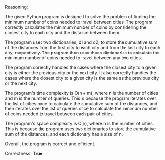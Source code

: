 Reasoning:

The given Python program is designed to solve the problem of finding the minimum number of coins needed to travel between cities. The program correctly calculates the minimum number of coins by considering the closest city to each city and the distance between them.

The program uses two dictionaries, d1 and d2, to store the cumulative sum of the distances from the first city to each city and from the last city to each city, respectively. The program then uses these dictionaries to calculate the minimum number of coins needed to travel between any two cities.

The program correctly handles the cases where the closest city to a given city is either the previous city or the next city. It also correctly handles the cases where the closest city to a given city is the same as the previous city or the next city.

The program's time complexity is O(n + m), where n is the number of cities and m is the number of queries. This is because the program iterates over the list of cities once to calculate the cumulative sum of the distances, and then iterates over the list of queries once to calculate the minimum number of coins needed to travel between each pair of cities.

The program's space complexity is O(n), where n is the number of cities. This is because the program uses two dictionaries to store the cumulative sum of the distances, and each dictionary has a size of n.

Overall, the program is correct and efficient.

Correctness: **True**